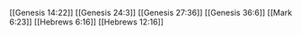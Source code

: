 [[Genesis 14:22]]
[[Genesis 24:3]]
[[Genesis 27:36]]
[[Genesis 36:6]]
[[Mark 6:23]]
[[Hebrews 6:16]]
[[Hebrews 12:16]]
